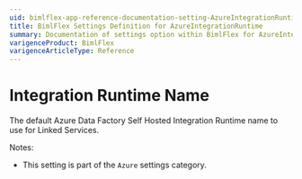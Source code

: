 ```yaml
---
uid: bimlflex-app-reference-documentation-setting-AzureIntegrationRuntime
title: BimlFlex Settings Definition for AzureIntegrationRuntime
summary: Documentation of settings option within BimlFlex for AzureIntegrationRuntime
varigenceProduct: BimlFlex
varigenceArticleType: Reference
---
```


# Integration Runtime Name

The default Azure Data Factory Self Hosted Integration Runtime name to use for Linked Services.

Notes:

* This setting is part of the `Azure` settings category.

